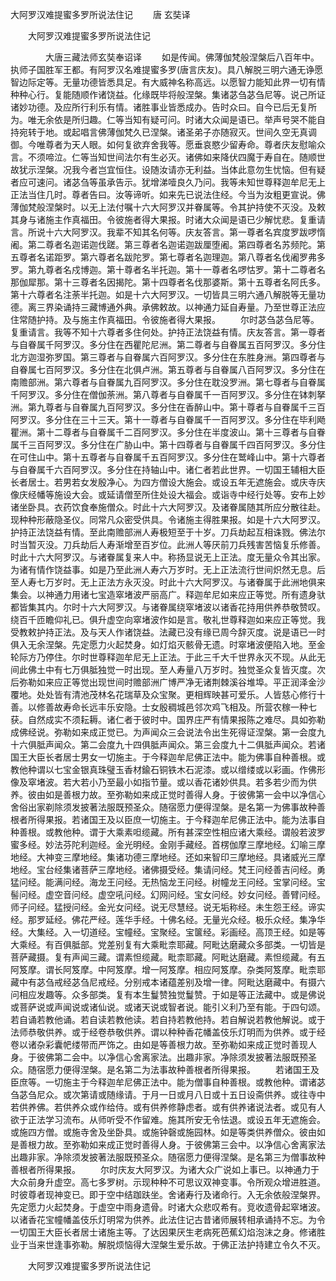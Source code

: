   大阿罗汉难提蜜多罗所说法住记
　　唐 玄奘译




　　大阿罗汉难提蜜多罗所说法住记

　　　　大唐三藏法师玄奘奉诏译
　　如是传闻。佛薄伽梵般涅槃后八百年中。执师子国胜军王都。有阿罗汉名难提蜜多罗(唐言庆友)。具八解脱三明六通无诤愿智边际定等。无量功德皆悉具足。有大威神名称高远。以愿智力能知此界一切有情种种心行。复能随顺作诸饶益。化缘既毕将般涅槃。集诸苾刍苾刍尼等。说己所证诸妙功德。及应所行利乐有情。诸胜事业皆悉成办。告时众曰。自今已后无复所为。唯无余依是所归趣。仁等当知有疑可问。时诸大众闻是语已。举声号哭不能自持宛转于地。或起唱言佛薄伽梵久已涅槃。诸圣弟子亦随寂灭。世间久空无真调御。今唯尊者为天人眼。如何复欲弃舍我等。愿垂哀愍少留寿命。尊者庆友慰喻众言。不须啼泣。仁等当知世间法尔有生必灭。诸佛如来降伏四魔于寿自在。随顺世故犹示涅槃。况我今者岂宜恒住。设随汝请亦无利益。当体此意勿生忧恼。但有疑者应可速问。诸苾刍等虽承告示。犹增涕噎良久乃问。我等未知世尊释迦牟尼无上正法当住几时。尊者告曰。汝等谛听。如来先已说法住经。今当为汝粗更宣说。佛薄伽梵般涅槃时。以无上法付嘱十六大阿罗汉并眷属等。令其护持使不灭没。及敕其身与诸施主作真福田。令彼施者得大果报。时诸大众闻是语已少解忧悲。复重请言。所说十六大阿罗汉。我辈不知其名何等。庆友答言。第一尊者名宾度罗跋啰惰阇。第二尊者名迦诺迦伐蹉。第三尊者名迦诺迦跋厘堕阇。第四尊者名苏频陀。第五尊者名诺距罗。第六尊者名跋陀罗。第七尊者名迦理迦。第八尊者名伐阇罗弗多罗。第九尊者名戍博迦。第十尊者名半托迦。第十一尊者名啰怙罗。第十二尊者名那伽犀那。第十三尊者名因揭陀。第十四尊者名伐那婆斯。第十五尊者名阿氏多。第十六尊者名注荼半托迦。如是十六大阿罗汉。一切皆具三明六通八解脱等无量功德。离三界染诵持三藏博通外典。承佛敕故。以神通力延自寿量。乃至世尊正法应住常随护持。及与施主作真福田。令彼施者得大果报。
　　尔时苾刍苾刍尼等。复重请言。我等不知十六尊者多住何处。护持正法饶益有情。庆友答言。第一尊者与自眷属千阿罗汉。多分住在西瞿陀尼洲。第二尊者与自眷属五百阿罗汉。多分住北方迦湿弥罗国。第三尊者与自眷属六百阿罗汉。多分住在东胜身洲。第四尊者与自眷属七百阿罗汉。多分住在北俱卢洲。第五尊者与自眷属八百阿罗汉。多分住在南赡部洲。第六尊者与自眷属九百阿罗汉。多分住在耽没罗洲。第七尊者与自眷属千阿罗汉。多分住在僧伽荼洲。第八尊者与自眷属千一百阿罗汉。多分住在钵刺拏洲。第九尊者与自眷属九百阿罗汉。多分住在香醉山中。第十尊者与自眷属千三百阿罗汉。多分住在三十三天。第十一尊者与自眷属千一百阿罗汉。多分住在毕利飏瞿洲。第十二尊者与自眷属千二百阿罗汉。多分住在半度波山。第十三尊者与自眷属千三百阿罗汉。多分住在广胁山中。第十四尊者与自眷属千四百阿罗汉。多分住在可住山中。第十五尊者与自眷属千五百阿罗汉。多分住在鹫峰山中。第十六尊者与自眷属千六百阿罗汉。多分住在持轴山中。诸仁者若此世界。一切国王辅相大臣长者居士。若男若女发殷净心。为四方僧设大施会。或设五年无遮施会。或庆寺庆像庆经幡等施设大会。或延请僧至所住处设大福会。或诣寺中经行处等。安布上妙诸坐卧具。衣药饮食奉施僧众。时此十六大阿罗汉。及诸眷属随其所应分散往赴。现种种形蔽隐圣仪。同常凡众密受供具。令诸施主得胜果报。如是十六大阿罗汉。护持正法饶益有情。至此南赡部洲人寿极短至于十岁。刀兵劫起互相诛戮。佛法尔时当暂灭没。刀兵劫后人寿渐增至百岁位。此洲人等厌前刀兵残害苦恼复乐修善。时此十六大阿罗汉。与诸眷属复来人中。称扬显说无上正法。度无量众令其出家。为诸有情作饶益事。如是乃至此洲人寿六万岁时。无上正法流行世间炽然无息。后至人寿七万岁时。无上正法方永灭没。时此十六大阿罗汉。与诸眷属于此洲地俱来集会。以神通力用诸七宝造窣堵波严丽高广。释迦牟尼如来应正等觉。所有遗身驮都皆集其内。尔时十六大阿罗汉。与诸眷属绕窣堵波以诸香花持用供养恭敬赞叹。绕百千匝瞻仰礼已。俱升虚空向窣堵波作如是言。敬礼世尊释迦如来应正等觉。我受教敕护持正法。及与天人作诸饶益。法藏已没有缘已周今辞灭度。说是语已一时俱入无余涅槃。先定愿力火起焚身。如灯焰灭骸骨无遗。时窣堵波便陷入地。至金轮际方乃停住。尔时世尊释迦牟尼无上正法。于此三千大千世界永灭不现。从此无间此佛土中有七万俱胝独觉一时出现。至人寿量八万岁时。独觉圣众复皆灭度。次后弥勒如来应正等觉出现世间时赡部洲广博严净无诸荆棘溪谷堆埠。平正润泽金沙覆地。处处皆有清池茂林名花瑞草及众宝聚。更相辉映甚可爱乐。人皆慈心修行十善。以修善故寿命长远丰乐安隐。士女殷稠城邑邻次鸡飞相及。所营农稼一种七获。自然成实不须耘耨。诸仁者于彼时中。国界庄严有情果报陈之难尽。具如弥勒成佛经说。弥勒如来成正觉已。为声闻众三会说法令出生死得证涅槃。第一会度九十六俱胝声闻众。第二会度九十四俱胝声闻众。第三会度九十二俱胝声闻众。若诸国王大臣长者居士男女一切施主。于今释迦牟尼佛正法中。能为佛事自种善根。或教他种谓以七宝金银真珠璧玉香材鍮石铜铁木石泥漆。或以缯缕或以彩画。作佛形像及窣堵波。若大若小乃至最小如指节量。或以香花诸妙供具。若多若少而为供养。彼由如是善根力故。至弥勒如来成正觉时善得人身。于彼佛第一会中以净信心舍俗出家剃除须发披著法服既预圣众。随宿愿力便得涅槃。是名第一为佛事故种善根者所得果报。若诸国王及以臣庶一切施主。于今释迦牟尼佛正法中。能为法事自种善根。或教他种。谓于大乘素呾缆藏。所有甚深空性相应诸大乘经。谓般若波罗蜜多经。妙法芬陀利迦经。金光明经。金刚手藏经。首楞伽摩三摩地经。幻喻三摩地经。大神变三摩地经。集诸功德三摩地经。还如来智印三摩地经。具诸威光三摩地经。宝台经集诸菩萨三摩地经。诸佛摄受经。集请问经。梵王问经善吉问经。勇猛问经。能满问经。海龙王问经。无热恼龙王问经。树幢龙王问经。宝掌问经。宝髻问经。虚空音问经。虚空吼问经。幻网问经。宝女问经。妙女问经。善臂问经。师子问经。猛授问经。金光女问经。说无尽慧经。说无垢称经。未生怨王经。谛实经。那罗延经。佛花严经。莲华手经。十佛名经。无量光众经。极乐众经。集净华经。大集经。入一切道经。宝幢经。宝聚经。宝箧经。彩画经。高顶王经。如是等大乘经。有百俱胝部。党差别复有大乘毗柰耶藏。阿毗达磨藏众多部类。一切皆是菩萨藏摄。复有声闻三藏。谓素怛缆藏。毗柰耶藏。阿毗达磨藏。素怛缆藏。有五阿笈摩。谓长阿笈摩。中阿笈摩。增一阿笈摩。相应阿笈摩。杂类阿笈摩。毗柰耶藏中有苾刍戒经苾刍尼戒经。分别戒本诸蕴差别及增一律。阿毗达磨藏中。有摄六问相应发趣等。众多部类。复有本生鬘赞独觉鬘赞。于如是等正法藏中。或是佛说或菩萨说或声闻说或诸仙说。或诸天说或智者说。能引义利乃至有能。于四句颂。若自诵若教他诵。若自读若教他读。若自持若教他持。若自解说若教他解说。或于法师恭敬供养。或于经卷恭敬供养。谓以种种香花幡盖伎乐灯明而为供养。或于经卷以诸杂彩囊帊缕带而严饰之。由如是等善根力故。至弥勒如来成正觉时善现人身。于彼佛第二会中。以净信心舍离家法。出趣非家。净除须发披著法服既预圣众。随宿愿力便得涅槃。是名第二为法事故种善根者所得果报。
　　若诸国王及臣庶等。一切施主于今释迦牟尼佛正法中。能为僧事自种善根。或教他种。谓诸苾刍苾刍尼众。或次第请或随缘请。于月一日或月八日或十五日设斋供养。或往寺中若供养佛。若供养众或作给侍。或有供养修静虑者。或有供养诸说法者。或见有人欲于正法学习流布。从师听受不作留难。施其所安无令怯退。或设五年无遮施会。或施四方僧。或施寺舍及坐卧具。或施钟磬或施园林。如是等类供养僧众。彼由如是善根力故。至弥勒如来成正觉时善得人身。于彼佛第三会中。以净信心舍离家法出趣非家。净除须发披著法服既预圣众。随宿愿力便得涅槃。是名第三为僧事故种善根者所得果报。
　　尔时庆友大阿罗汉。为诸大众广说如上事已。以神通力于大众前身升虚空。高七多罗树。示现种种不可思议双神变事。令所观众增进胜道。时彼尊者现神变已。即于空中结跏趺坐。舍诸寿行及诸命行。入无余依般涅槃界。先定愿力火起焚身。于虚空中雨身遗骨。时诸大众悲叹希有。竞收遗骨起窣堵波。以诸香花宝幢幡盖伎乐灯明常为供养。此法住记古昔诸师展转相承诵持不忘。为令一切国王大臣长者居士诸施主等。了达因果厌生老病死芭蕉幻焰泡沫之身。修诸胜业于当来世逢事弥勒。解脱烦恼得大涅槃生爱乐故。于佛正法护持建立令久不灭。

　　大阿罗汉难提蜜多罗所说法住记


